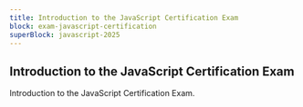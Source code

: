 ```yaml
---
title: Introduction to the JavaScript Certification Exam
block: exam-javascript-certification
superBlock: javascript-2025
---
```


## Introduction to the JavaScript Certification Exam

Introduction to the JavaScript Certification Exam.
